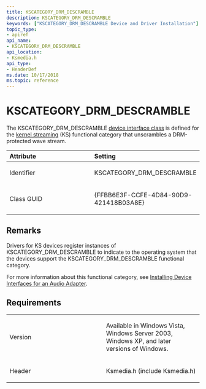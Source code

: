 ```yaml
---
title: KSCATEGORY_DRM_DESCRAMBLE
description: KSCATEGORY_DRM_DESCRAMBLE
keywords: ["KSCATEGORY_DRM_DESCRAMBLE Device and Driver Installation"]
topic_type:
- apiref
api_name:
- KSCATEGORY_DRM_DESCRAMBLE
api_location:
- Ksmedia.h
api_type:
- HeaderDef
ms.date: 10/17/2018
ms.topic: reference
---
```


# KSCATEGORY_DRM_DESCRAMBLE


The KSCATEGORY_DRM_DESCRAMBLE [device interface class](./overview-of-device-interface-classes.md) is defined for the [kernel streaming](../stream/streaming-minidrivers2.md) (KS) functional category that unscrambles a DRM-protected wave stream.

<table>
<colgroup>
<col width="50%" />
<col width="50%" />
</colgroup>
<thead>
<tr class="header">
<th align="left">Attribute</th>
<th align="left">Setting</th>
</tr>
</thead>
<tbody>
<tr class="odd">
<td align="left"><p>Identifier</p></td>
<td align="left"><p>KSCATEGORY_DRM_DESCRAMBLE</p></td>
</tr>
<tr class="even">
<td align="left"><p>Class GUID</p></td>
<td align="left"><p>{FFBB6E3F-CCFE-4D84-90D9-421418B03A8E}</p></td>
</tr>
</tbody>
</table>

 

## Remarks

Drivers for KS devices register instances of KSCATEGORY_DRM_DESCRAMBLE to indicate to the operating system that the devices support the KSCATEGORY_DRM_DESCRAMBLE functional category.

For more information about this functional category, see [Installing Device Interfaces for an Audio Adapter](../audio/installing-device-interfaces-for-an-audio-adapter.md).

## Requirements

<table>
<colgroup>
<col width="50%" />
<col width="50%" />
</colgroup>
<tbody>
<tr class="odd">
<td align="left"><p>Version</p></td>
<td align="left"><p>Available in Windows Vista, Windows Server 2003, Windows XP, and later versions of Windows.</p></td>
</tr>
<tr class="even">
<td align="left"><p>Header</p></td>
<td align="left">Ksmedia.h (include Ksmedia.h)</td>
</tr>
</tbody>
</table>

 

